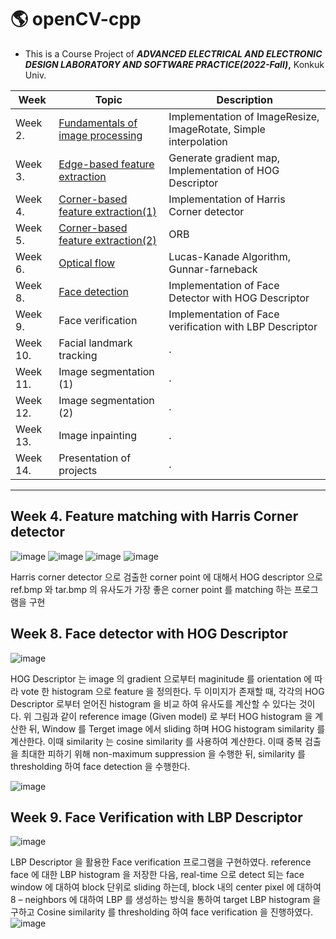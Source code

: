 #  :earth_americas: openCV-cpp
* This is a Course Project of ***ADVANCED ELECTRICAL AND ELECTRONIC DESIGN LABORATORY AND SOFTWARE PRACTICE(2022-Fall)*,** Konkuk Univ.

|Week|Topic|Description|
|------|---|---|
|Week 2.|[Fundamentals of image processing](https://github.com/versatile0010/openCV-cpp/tree/main/Week2)|Implementation of ImageResize, ImageRotate, Simple interpolation|
|Week 3.|[Edge-based feature extraction](https://github.com/versatile0010/openCV-cpp/tree/main/Week3)|Generate gradient map, Implementation of HOG Descriptor|
|Week 4.|[Corner-based feature extraction(1)](https://github.com/versatile0010/openCV-cpp/tree/main/Week4)|Implementation of Harris Corner detector|
|Week 5.|[Corner-based feature extraction(2)](https://github.com/versatile0010/openCV-cpp/tree/main/Week5)|ORB|
|Week 6.|[Optical flow](https://github.com/versatile0010/openCV-cpp/tree/main/Week6)|Lucas-Kanade Algorithm, Gunnar-farneback|
|Week 8.|[Face detection](https://github.com/versatile0010/openCV-cpp/tree/main/Week8)|Implementation of Face Detector with HOG Descriptor|
|Week 9.|Face verification|Implementation of Face verification with LBP Descriptor|
|Week 10.|Facial landmark tracking|.|
|Week 11.|Image segmentation (1)|.|
|Week 12.|Image segmentation (2)|.|
|Week 13.|Image inpainting|.|
|Week 14.|Presentation of projects|.|


---
## Week 4. Feature matching with Harris Corner detector

![image](https://user-images.githubusercontent.com/96612168/200473264-63022518-f221-48f0-b009-d1a3f7db8e07.png)
![image](https://user-images.githubusercontent.com/96612168/200473312-3da226cf-bf7c-4ea9-8349-13c946a9fd68.png)
![image](https://user-images.githubusercontent.com/96612168/200473324-49c0fdc0-9c41-497c-b8c8-9afbd452da2b.png)
![image](https://user-images.githubusercontent.com/96612168/200473348-b79c8b7d-f9ea-4240-9ff3-1eb58d06651e.png)


Harris corner detector 으로 검출한 corner point 에 대해서
HOG descriptor 으로 ref.bmp 와 tar.bmp 의 유사도가 가장 좋은 corner point
를 matching 하는 프로그램을 구현

## Week 8. Face detector with HOG Descriptor
![image](https://user-images.githubusercontent.com/96612168/200472759-af1fd569-c05b-4015-8535-704b328f1dfa.png)

  HOG Descriptor 는 image 의 gradient 으로부터 maginitude 를 orientation 에 따라 vote 한 histogram 으로 feature 
을 정의한다. 두 이미지가 존재할 때, 각각의 HOG Descriptor 로부터 얻어진 histogram 을 비교
하여 유사도를 계산할 수 있다는 것이다. 
위 그림과 같이 reference image (Given model) 로 부터 HOG histogram 을 계산한 뒤, Window 
를 Terget image 에서 sliding 하며 HOG histogram similarity 를 계산한다. 이때 similarity 는
cosine similarity 를 사용하여 계산한다. 이때 중복 검출을 최대한 피하기 위해 non-maximum 
suppression 을 수행한 뒤, similarity 를 thresholding 하여 face detection 을 수행한다.

![image](https://user-images.githubusercontent.com/96612168/200472784-fc035784-d904-4127-b915-61297bfff43f.png)


## Week 9. Face Verification with LBP Descriptor
![image](https://user-images.githubusercontent.com/96612168/200472979-85936a86-0f57-49a4-8942-81a468925543.png)

  LBP Descriptor 을 활용한 Face verification 프로그램을 구현하였다.
reference face 에 대한 LBP histogram 을 저장한 다음, real-time 으로 detect 되는 face window
에 대하여 block 단위로 sliding 하는데, block 내의 center pixel 에 대하여 8 – neighbors 에
대하여 LBP 를 생성하는 방식을 통하여 target LBP histogram 을 구하고 Cosine similarity 를
thresholding 하여 face verification 을 진행하였다.
![image](https://user-images.githubusercontent.com/96612168/200472995-715e7069-bf3d-4fdf-a446-e0f7989e7dcf.png)
